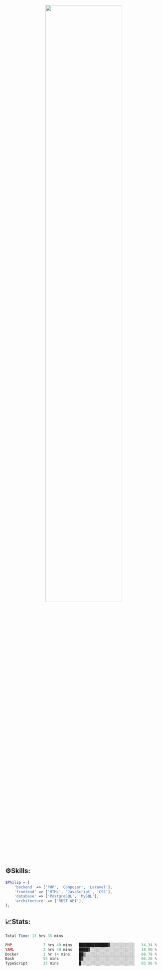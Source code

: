 <div align="center">
<img src="https://readme-typing-svg.demolab.com?font=Inconsolata&weight=500&size=50&duration=4000&pause=300&color=A7A459&center=true&vCenter=true&multiline=true&repeat=false&random=false&width=1300&height=140&lines=Hello,+Привет;I'm+Philip+a+beginner+backend+developer+in+php" width="70%" />
</div>

## ⚙️Skills:
```php
$Philip = [
    'backend' => ['PHP', 'Composer', 'Laravel'],
    'frontend' => ['HTML', 'JavaScript', 'CSS'],
    'database' => ['PostgreSQL', 'MySQL'],
    'architecture' => ['REST API'],
];
```
## 📈Stats:
<!--START_SECTION:waka-->

```PHP
Total Time: 13 hrs 35 mins

PHP              7 hrs 40 mins   █████████████▓░░░░░░░░░░░   54.34 %
YAML             2 hrs 40 mins   ████▓░░░░░░░░░░░░░░░░░░░░   18.90 %
Docker           1 hr 14 mins    ██▒░░░░░░░░░░░░░░░░░░░░░░   08.78 %
Bash             53 mins         █▓░░░░░░░░░░░░░░░░░░░░░░░   06.26 %
TypeScript       33 mins         █░░░░░░░░░░░░░░░░░░░░░░░░   03.96 %
```

<!--END_SECTION:waka-->

